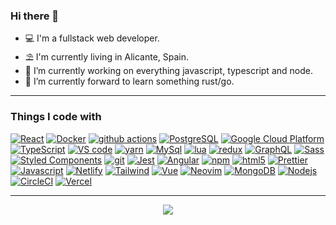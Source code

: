 ### Hi there 👋


- 💻 I'm a fullstack web developer.
- ⛱️ I'm currently living in Alicante, Spain.
- 🚧 I’m currently working on everything javascript, typescript and node.
- 🌱 I’m currently forward to learn something rust/go.

---

### Things I code with

[![React](https://img.shields.io/badge/-React-45b8d8?style=flat&logo=react&logoColor=white)](https://reactjs.org)
[![Docker](https://img.shields.io/badge/-Docker-46a2f1?style=flat&logo=docker&logoColor=white)](https://www.docker.com)
[![github actions](https://img.shields.io/badge/-Github_Actions-2088FF?style=flat&logo=github-actions&logoColor=white)](https://github.com/features/actions)
[![PostgreSQL](https://img.shields.io/badge/-PostgreSQL-4169E1?style=flat&logo=postgresql&logoColor=white)](https://www.postgresql.org/)
[![Google Cloud Platform](https://img.shields.io/badge/-Google_Cloud_Platform-1a73e8?style=flat&logo=google-cloud&logoColor=white)](https://cloud.google.com)
[![TypeScript](https://img.shields.io/badge/-TypeScript-007ACC?style=flat&logo=typescript&logoColor=white)](https://www.typescriptlang.org)
[![VS code](https://img.shields.io/badge/-VScode-007ACC?style=flat&logo=visual-studio-code&logoColor=white)](https://code.visualstudio.com)
[![yarn](https://img.shields.io/badge/-Yarn-2C8EBB?style=flat&logo=yarn&logoColor=white)](https://yarnpkg.com/)
[![MySql](https://img.shields.io/badge/-MySql-4479A1?style=flat&logo=mysql&logoColor=white)](https://www.mysql.com/)
[![lua](https://img.shields.io/badge/-Lua-0c007a?style=flat&logo=lua&logoColor=white)](https://www.lua.org/)
[![redux](https://img.shields.io/badge/-Redux-764ABC?style=flat&logo=redux&logoColor=white)](https://redux.js.org)
[![GraphQL](https://img.shields.io/badge/-GraphQL-E10098?style=flat&logo=graphql&logoColor=white)](https://graphql.org)
[![Sass](https://img.shields.io/badge/-Sass-CC6699?style=flat&logo=sass&logoColor=white)](https://sass-lang.com)
[![Styled Components](https://img.shields.io/badge/-Styled_Components-db7092?style=flat&logo=styled-components&logoColor=white)](https://styled-components.com)
[![git](https://img.shields.io/badge/-Git-F05032?style=flat&logo=git&logoColor=white)](https://git-scm.com)
[![Jest](https://img.shields.io/badge/-Jest-C21325?style=flat&logo=jest&logoColor=white)](https://jestjs.io)
[![Angular](https://img.shields.io/badge/-Angular-DD0031?style=flat&logo=angular&logoColor=white)](https://angular.io)
[![npm](https://img.shields.io/badge/-NPM-CB3837?style=flat&logo=npm&logoColor=white)](http://npmjs.com)
[![html5](https://img.shields.io/badge/-HTML5-E34F26?style=flat&logo=html5&logoColor=white)](https://developer.mozilla.org)
[![Prettier](https://img.shields.io/badge/-Prettier-F7B93E?style=flat&logo=prettier&logoColor=white)](https://prettier.io)
[![Javascript](https://img.shields.io/badge/-Javascript-F7DF1E?style=flat&logo=javascript&logoColor=white)](https://developer.mozilla.org)
[![Netlify](https://img.shields.io/badge/-Netlify-00C7B7?style=flat&logo=netlify&logoColor=white)](https://www.netlify.com/)
[![Tailwind](https://img.shields.io/badge/-Tailwind-38B2AC?style=flat&logo=tailwind-css&logoColor=white)](https://tailwindcss.com)
[![Vue](https://img.shields.io/badge/-Vue-4FC08D?style=flat&logo=Vue.js&logoColor=white)](https://vuejs.org)
[![Neovim](https://img.shields.io/badge/-Neovim-6c9f45?style=flat&logo=neovim&logoColor=white)](https://neovim.io/)
[![MongoDB](https://img.shields.io/badge/-MongoDB-13aa52?style=flat&logo=mongodb&logoColor=white)](https://www.mongodb.com)
[![Nodejs](https://img.shields.io/badge/-Nodejs-43853d?style=flat&logo=Node.js&logoColor=white)](https://nodejs.org)
[![CircleCI](https://img.shields.io/badge/-CircleCI-343434?style=flat&logo=circle&logoColor=white)](https://circleci.com)
[![Vercel](https://img.shields.io/badge/-Vercel-000000?style=flat&logo=vercel&logoColor=white)](https://vercel.com)

---

<p align="center"><img src="https://github-readme-stats.vercel.app/api/top-langs/?username=pouyio&layout=compact&hide_border=true&langs_count=6&theme=tokyonight">
</p>
